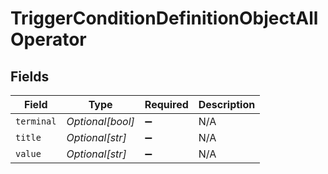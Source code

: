 # TriggerConditionDefinitionObjectAllOperator


## Fields

| Field              | Type               | Required           | Description        |
| ------------------ | ------------------ | ------------------ | ------------------ |
| `terminal`         | *Optional[bool]*   | :heavy_minus_sign: | N/A                |
| `title`            | *Optional[str]*    | :heavy_minus_sign: | N/A                |
| `value`            | *Optional[str]*    | :heavy_minus_sign: | N/A                |